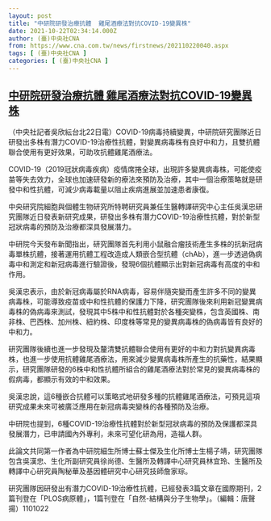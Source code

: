 ```yaml
---
layout: post
title: "中研院研發治療抗體  雞尾酒療法對抗COVID-19變異株"
date: 2021-10-22T02:34:14.000Z
author: (臺)中央社CNA
from: https://www.cna.com.tw/news/firstnews/202110220040.aspx
tags: [ (臺)中央社CNA ]
categories: [ (臺)中央社CNA ]
---
```

<!--1634870054000-->
[中研院研發治療抗體  雞尾酒療法對抗COVID-19變異株](https://www.cna.com.tw/news/firstnews/202110220040.aspx)
------

<div>
<div></div><div><p>（中央社記者吳欣紜台北22日電）COVID-19病毒持續變異，中研院研究團隊近日研發出多株有潛力COVID-19治療性抗體，對變異病毒株有良好中和力，且雙抗體聯合使用有更好效果，可助攻抗體雞尾酒療法。</p><p>COVID-19（2019冠狀病毒疾病）疫情席捲全球，出現許多變異病毒株，可能使疫苗等失去效力，全球也加速研發新的療法來預防及治療，其中一個治療策略就是研發中和性抗體，可減少病毒載量以阻止疾病進展並加速患者康復。</p><p>中央研究院細胞與個體生物研究所特聘研究員兼任生醫轉譯研究中心主任吳漢忠研究團隊近日發表新研究成果，研發出多株有潛力COVID-19治療性抗體，對於新型冠狀病毒的預防及治療都深具發展潛力。</p><p>中研院今天發布新聞指出，研究團隊首先利用小鼠融合瘤技術產生多株的抗新冠病毒單株抗體，接著運用抗體工程改造成人類嵌合型抗體（chAb），進一步透過偽病毒中和測定和新冠病毒進行驗證後，發現6個抗體顯示出對新冠病毒有高度的中和作用。</p><p>吳漢忠表示，由於新冠病毒屬於RNA病毒，容易伴隨突變而產生許多不同的變異病毒株，可能導致疫苗或中和性抗體的保護力下降，研究團隊後來利用新冠變異病毒株的偽病毒來測試，發現其中5株中和性抗體對於各種突變株，包含英國株、南非株、巴西株、加州株、紐約株、印度株等常見的變異病毒株的偽病毒皆有良好的中和力。</p><p>研究團隊後續也進一步發現及釐清雙抗體聯合使用有更好的中和力對抗變異病毒株，也進一步使用抗體雞尾酒療法，用來減少變異病毒株所產生的抗藥性，結果顯示，研究團隊研發的6株中和性抗體所組合的雞尾酒療法對於常見的變異病毒株的假病毒，都顯示有效的中和效果。</p><p>吳漢忠說，這6種嵌合抗體可以策略式地研發多種的抗體雞尾酒療法，可預見這項研究成果未來可被廣泛應用在新冠病毒突變株的各種預防及治療。</p><p>中研院也提到，6種COVID-19治療性抗體對於新型冠狀病毒的預防及保護都深具發展潛力，已申請國內外專利，未來可望化研為用，造福人群。</p><p>此論文共同第一作者為中研院細生所博士蘇士傑及生化所博士生楊子靖，研究團隊包含吳漢忠、生化所副研究員徐尚德、生醫所及轉譯中心研究員林宜玲、生醫所及轉譯中心研究員陶秘華及基因體研究中心研究技師詹家琮。</p><p>研究團隊因研發出有潛力COVID-19治療性抗體，已經發表3篇文章在國際期刊，2篇刊登在「PLOS病原體」，1篇刊登在「自然-結構與分子生物學」。（編輯：唐聲揚）1101022</p></div>
</div>
